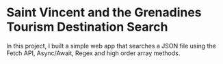 # Saint Vincent and the Grenadines Tourism Destination Search

In this project, I built a simple web app that searches a JSON file using the Fetch API, Async/Await, Regex and high order array methods.


